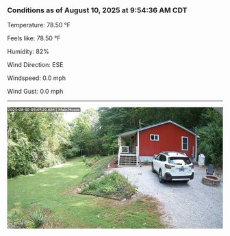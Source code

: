 ### Conditions as of August 10, 2025 at 9:54:36 AM CDT 

Temperature: 78.50 &deg;F

Feels like: 78.50 &deg;F

Humidity: 82%

Wind Direction: ESE

Windspeed: 0.0 mph

Wind Gust: 0.0 mph

---

<img src="./images/latest.jpeg"/>

